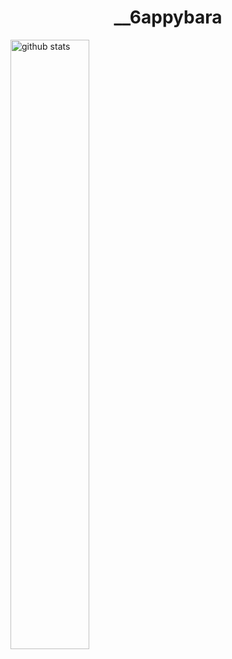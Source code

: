 <div id="header" align="center">
  <h1>__6appybara</h1>
</div>


<img src="https://github-readme-stats.vercel.app/api?username=Cracked6appybara&show_icons=true&theme=calm_pink" alt="github stats" width="50%"/>
